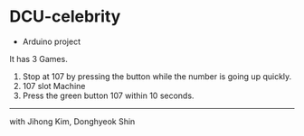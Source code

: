 # DCU-celebrity
* Arduino project

It has 3 Games.
1. Stop at 107 by pressing the button while the number is going up quickly.
2. 107 slot Machine
3. Press the green button 107 within 10 seconds.

---

with Jihong Kim, Donghyeok Shin
